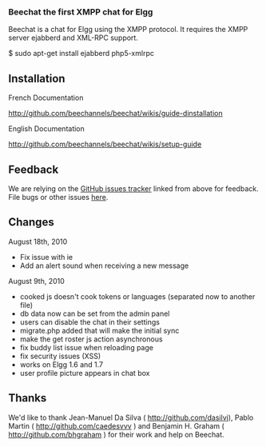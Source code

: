### Beechat the first XMPP chat for Elgg

Beechat is a chat for Elgg using the XMPP protocol. It requires the XMPP server ejabberd and XML-RPC support.

$ sudo apt-get install ejabberd php5-xmlrpc

## Installation

French Documentation

http://github.com/beechannels/beechat/wikis/guide-dinstallation

English Documentation

http://github.com/beechannels/beechat/wikis/setup-guide

## Feedback

We are relying on the [GitHub issues tracker][issues] linked from above for
feedback. File bugs or other issues [here][issues].

[issues]: http://github.com/beechannels/beechat/issues

## Changes

August 18th, 2010

- Fix issue with ie
- Add an alert sound when receiving a new message

August 9th, 2010

- cooked js doesn't cook tokens or languages (separated now to another file)
- db data now can be set from the admin panel
- users can disable the chat in their settings
- migrate.php added that will make the initial sync
- make the get roster js action asynchronous
- fix buddy list issue when reloading page
- fix security issues (XSS)
- works on Elgg 1.6 and 1.7
- user profile picture appears in chat box

## Thanks

We'd like to thank Jean-Manuel Da Silva ( http://github.com/dasilvj), Pablo Martin ( http://github.com/caedesvvv ) and Benjamin H. Graham ( http://github.com/bhgraham ) for their work and help on Beechat.